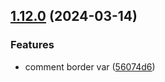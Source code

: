 ## [1.12.0](https://github.com/taskany-inc/colors/compare/v1.11.0...v1.12.0) (2024-03-14)


### Features

* comment border var ([56074d6](https://github.com/taskany-inc/colors/commit/56074d66e11d4b1fadbfec9f51e3ebcd0ff447a4))

